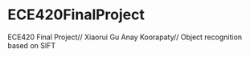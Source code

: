 # ECE420FinalProject
ECE420 Final Project// Xiaorui Gu Anay Koorapaty//
Object recognition based on SIFT
